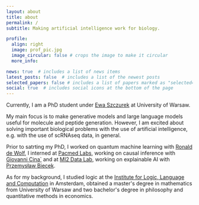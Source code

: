 ```yaml
---
layout: about
title: about
permalink: /
subtitle: Making artificial intelligence work for biology. 

profile:
  align: right
  image: prof_pic.jpg
  image_circular: false # crops the image to make it circular
  more_info:

news: true  # includes a list of news items
latest_posts: false  # includes a list of the newest posts
selected_papers: false # includes a list of papers marked as "selected={true}"
social: true  # includes social icons at the bottom of the page
---
```


Currently, I am a PhD student under [Ewa Szczurek](https://www.mimuw.edu.pl/~szczurek/) at University of Warsaw. 

My main focus is to make generative models and large language models useful for molecule and peptide generation. However, I am excited about solving important biological problems with the use of artificial intelligence, e.g. with the use of scRNAseq data, in general.  

Prior to satrting my PhD, I worked on quantum machine learning with [Ronald de Wolf](https://homepages.cwi.nl/~rdewolf/), I interned at [Pacmed Labs](https://pacmed.ai/pacmed-labs/), working on causal inference with [Giovanni Cina`](https://sites.google.com/site/homepagegcina/) and at [MI2 Data Lab](https://www.mi2.ai/), working on explainable AI with [Przemysław Biecek](https://pbiecek.github.io/).

As for my background, I studied logic at the [Institute for Logic, Language and Computation](https://www.illc.uva.nl/) in Amsterdam, obtained a master's degree in mathematics from University of Warsaw and two bachelor's degree in philosophy and quantitative methods in economics. 

